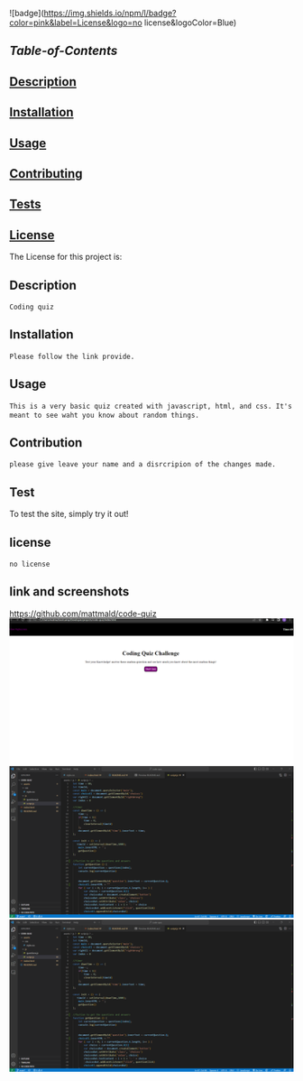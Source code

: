
 ![badge](https://img.shields.io/npm/l/badge?color=pink&label=License&logo=no license&logoColor=Blue)

  ## *Table-of-Contents*

  ## [Description](#description)
  ## [Installation](#installation)
  ## [Usage](#usage)
  ## [Contributing](#contributing)
  ## [Tests](#tests)
  
   ## [License](#table-of-contents)

   The License for this project is:

    
   
   
  ## Description

    Coding quiz


  ## Installation

    Please follow the link provide. 


  ## Usage

    This is a very basic quiz created with javascript, html, and css. It's meant to see waht you know about random things. 


  ## Contribution

    please give leave your name and a disrcripion of the changes made. 

   
  ## Test
  To test the site, simply try it out! 
    


  ## license

    no license

  ## link and screenshots 
  https://github.com/mattmald/code-quiz
  ![Alt text](assets/images/Screenshot%202022-12-17%20232749.png)
  ![Alt text](assets/images/Screenshot%202022-12-17%20232707.png)
  ![Alt text](assets/images/Screenshot%202022-12-17%20232707.png)

  